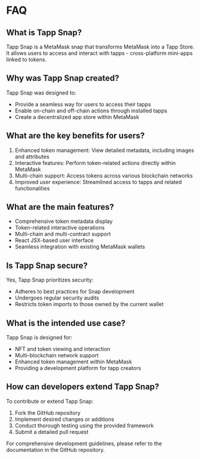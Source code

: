 # FAQ

## What is Tapp Snap?

Tapp Snap is a MetaMask snap that transforms MetaMask into a Tapp Store. It allows users to access and interact with tapps - cross-platform mini-apps linked to tokens.

## Why was Tapp Snap created?

Tapp Snap was designed to:

- Provide a seamless way for users to access their tapps
- Enable on-chain and off-chain actions through installed tapps
- Create a decentralized app store within MetaMask

## What are the key benefits for users?

1. Enhanced token management: View detailed metadata, including images and attributes
2. Interactive features: Perform token-related actions directly within MetaMask
3. Multi-chain support: Access tokens across various blockchain networks
4. Improved user experience: Streamlined access to tapps and related functionalities

## What are the main features?

- Comprehensive token metadata display
- Token-related interactive operations
- Multi-chain and multi-contract support
- React JSX-based user interface
- Seamless integration with existing MetaMask wallets

## Is Tapp Snap secure?

Yes, Tapp Snap prioritizes security:

- Adheres to best practices for Snap development
- Undergoes regular security audits
- Restricts token imports to those owned by the current wallet

## What is the intended use case?

Tapp Snap is designed for:

- NFT and token viewing and interaction
- Multi-blockchain network support
- Enhanced token management within MetaMask
- Providing a development platform for tapp creators

## How can developers extend Tapp Snap?

To contribute or extend Tapp Snap:

1. Fork the GitHub repository
2. Implement desired changes or additions
3. Conduct thorough testing using the provided framework
4. Submit a detailed pull request

For comprehensive development guidelines, please refer to the documentation in the GitHub repository.

